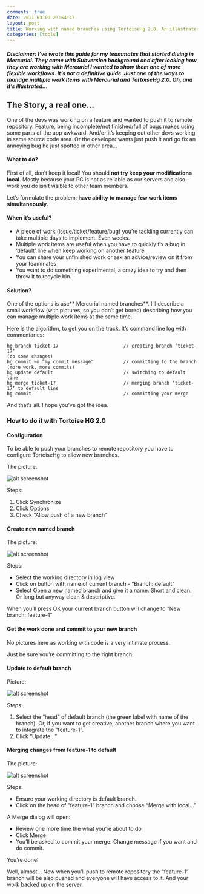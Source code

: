 ```yaml
---
comments: true
date: 2011-03-09 23:54:47
layout: post
title: Working with named branches using TortoiseHg 2.0. An illustrated workflow
categories: [tools]
---
```


##### **Disclaimer**: I’ve wrote this guide for my teammates that started diving in Mercurial. They came with Subversion background and after looking how they are working with Mercurial I wanted to show them one of more flexible workflows. It’s not a definitive guide. Just **one of the ways** to manage multiple work items with Mercurial and TortoiseHg 2.0. Oh, and it’s illustrated...

## The Story, a real one...

One of the devs was working on a feature and wanted to push it to remote repository. Feature, being incomplete/not finished/full of bugs makes using some parts of the app awkward. And/or it’s keeping out other devs working in same source code area. Or the developer wants just push it and go fix an annoying bug he just spotted in other area...

#### What to do?

First of all, don’t keep it local! You should **not try keep your modifications local**. Mostly because your PC is not as reliable as our servers and also work you do isn’t visible to other team members.

Let’s formulate the problem: **have ability to manage few work items simultaneously**.

#### When it’s useful?

  * A piece of work (issue/ticket/feature/bug) you’re tackling currently can take multiple days to implement. Even weeks.
  * Multiple work items are useful when you have to quickly fix a bug in ‘default’ line when keep working on another feature
  * You can share your unfinished work or ask an advice/review on it from your teammates
  * You want to do something experimental, a crazy idea to try and then throw it to recycle bin.

#### Solution?

One of the options is use** Mercurial named branches**. I’ll describe a small workflow (with pictures, so you don’t get bored) describing how you can manage multiple work items at the same time.

Here is the algorithm, to get you on the track. It’s command line log with commentaries:

    hg branch ticket-17                        // creating branch ‘ticket-17’
    (do some changes)
    hg commit –m “my commit message”           // committing to the branch
    (more work, more commits)
    hg update default                          // switching to default line
    hg merge ticket-17                         // merging branch ‘ticket-17’ to default line
    hg commit                                  // committing your merge

And that’s all. I hope you’ve got the idea.

### How to do it with Tortoise HG 2.0

#### Configuration

To be able to push your branches to remote repository you have to configure TortoiseHg to allow new branches.

The picture:

![alt screenshot](/../../../../../images/2011/tortoisehg-branches-1.jpg)

Steps:

  1. Click Synchronize
  2. Click Options
  3. Check “Allow push of a new branch”

#### Create new named branch

The picture:

![alt screenshot](/../../../../../images/2011/tortoisehg-branches-2.jpg)

Steps:

  * Select the working directory in log view
  * Click on button with name of current branch - “Branch: default”
  * Select Open a new named branch and give it a name. Short and clean. Or long but anyway clean & descriptive.

When you’ll press OK your current branch button will change to “New branch: feature-1”

#### Get the work done and commit to your new branch

No pictures here as working with code is a very intimate process.

Just be sure you’re committing to the right branch.

#### Update to default branch

Picture:

![alt screenshot](/../../../../../images/2011/tortoisehg-branches-3.jpg)

Steps:

  1. Select the “head” of default branch (the green label with name of the branch). Or, if you want to get creative, another branch where you want to integrate the “feature-1”.
  2. Click “Update...”

#### Merging changes from feature-1 to default

The picture:

![alt screenshot](/../../../../../images/2011/tortoisehg-branches-4.jpg)

Steps:

  * Ensure your working directory is default branch.
  * Click on the head of “feature-1” branch and choose “Merge with local...”

A Merge dialog will open:

  * Review one more time the what you’re about to do
  * Click Merge
  * You’ll be asked to commit your merge. Change message if you want and do commit.

You’re done!

Well, almost... Now when you’ll push to remote repository the “feature-1” branch will be also pushed and everyone will have access to it. And your work backed up on the server.
